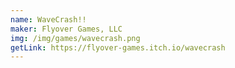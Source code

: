 ```yaml
---
name: WaveCrash!!
maker: Flyover Games, LLC
img: /img/games/wavecrash.png
getLink: https://flyover-games.itch.io/wavecrash
---
```

